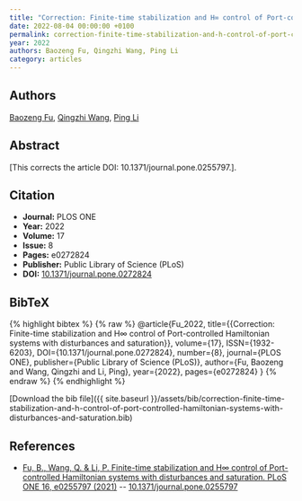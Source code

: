 ```yaml
---
title: "Correction: Finite-time stabilization and H∞ control of Port-controlled Hamiltonian systems with disturbances and saturation"
date: 2022-08-04 00:00:00 +0100
permalink: correction-finite-time-stabilization-and-h-control-of-port-controlled-hamiltonian-systems-with-disturbances-and-saturation
year: 2022
authors: Baozeng Fu, Qingzhi Wang, Ping Li
category: articles
---
```

 
## Authors
[Baozeng Fu](authors/baozeng-fu), [Qingzhi Wang](authors/qingzhi-wang), [Ping Li](authors/ping-li)
 
## Abstract
[This corrects the article DOI: 10.1371/journal.pone.0255797.].
 
## Citation
- **Journal:** PLOS ONE
- **Year:** 2022
- **Volume:** 17
- **Issue:** 8
- **Pages:** e0272824
- **Publisher:** Public Library of Science (PLoS)
- **DOI:** [10.1371/journal.pone.0272824](https://doi.org/10.1371/journal.pone.0272824)
 
## BibTeX
{% highlight bibtex %}
{% raw %}
@article{Fu_2022,
  title={{Correction: Finite-time stabilization and H∞ control of Port-controlled Hamiltonian systems with disturbances and saturation}},
  volume={17},
  ISSN={1932-6203},
  DOI={10.1371/journal.pone.0272824},
  number={8},
  journal={PLOS ONE},
  publisher={Public Library of Science (PLoS)},
  author={Fu, Baozeng and Wang, Qingzhi and Li, Ping},
  year={2022},
  pages={e0272824}
}
{% endraw %}
{% endhighlight %}
 
[Download the bib file]({{ site.baseurl }}/assets/bib/correction-finite-time-stabilization-and-h-control-of-port-controlled-hamiltonian-systems-with-disturbances-and-saturation.bib)
 
## References
- [Fu, B., Wang, Q. & Li, P. Finite-time stabilization and H∞ control of Port-controlled Hamiltonian systems with disturbances and saturation. PLoS ONE 16, e0255797 (2021)](finite-time-stabilization-and-h-control-of-port-controlled-hamiltonian-systems-with-disturbances-and-saturation) -- [10.1371/journal.pone.0255797](https://doi.org/10.1371/journal.pone.0255797)

